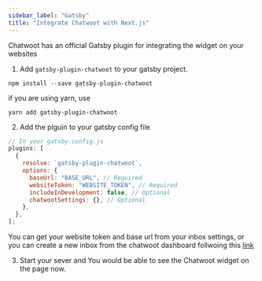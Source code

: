 ```yaml
---
sidebar_label: "Gatsby"
title: "Integrate Chatwoot with Next.js"
---
```


Chatwoot has an official Gatsby plugin for integrating the widget on your websites

1. Add `gatsby-plugin-chatwoot` to your gatsby project.

```shell
npm install --save gatsby-plugin-chatwoot
```

if you are using yarn, use

```shell
yarn add gatsby-plugin-chatwoot
```

2. Add the plguin to your gatsby config file

```js
// In your gatsby-config.js
plugins: [
  {
    resolve: `gatsby-plugin-chatwoot`,
    options: {
      baseUrl: "BASE_URL", // Required
      websiteToken: "WEBSITE_TOKEN", // Required
      includeInDevelopment: false, // Optional
      chatwootSettings: {}, // Optional
    },
  },
];
```

You can get your website token and base url from your inbox settings, or you can create a new inbox from the chatwoot dashboard follwoing this [link](https://www.chatwoot.com/docs/product/channels/live-chat/create-website-channel)

3. Start your sever and You would be able to see the Chatwoot widget on the page now.

